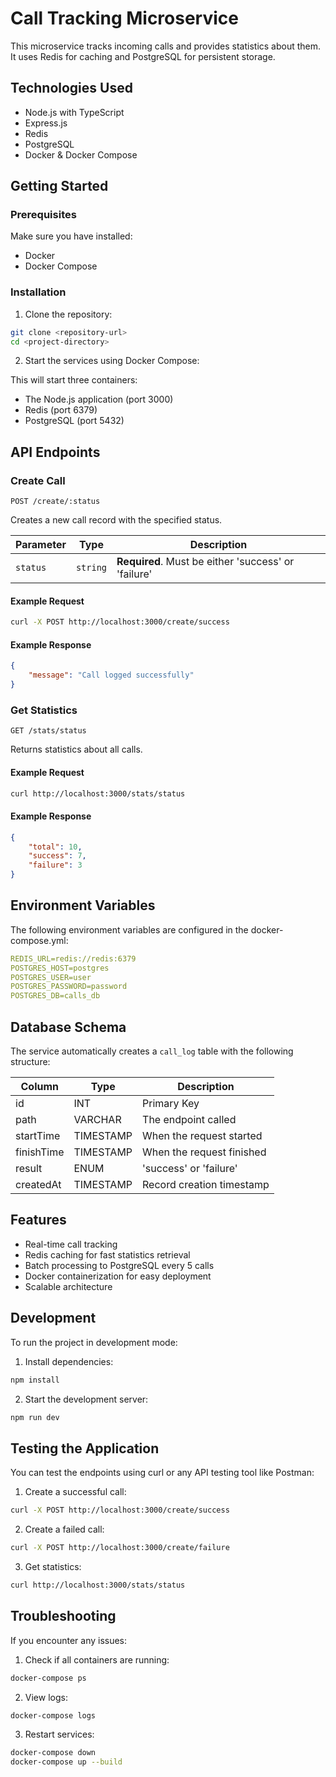 # Call Tracking Microservice

This microservice tracks incoming calls and provides statistics about them. It uses Redis for caching and PostgreSQL for persistent storage.

## Technologies Used

- Node.js with TypeScript
- Express.js
- Redis
- PostgreSQL
- Docker & Docker Compose

## Getting Started

### Prerequisites

Make sure you have installed:
- Docker
- Docker Compose

### Installation

1. Clone the repository:
```bash
git clone <repository-url>
cd <project-directory>
```

2. Start the services using Docker Compose:

This will start three containers:
- The Node.js application (port 3000)
- Redis (port 6379)
- PostgreSQL (port 5432)

## API Endpoints

### Create Call
```http
POST /create/:status
```

Creates a new call record with the specified status.

| Parameter | Type | Description |
|-----------|------|-------------|
| `status` | `string` | **Required**. Must be either 'success' or 'failure' |

#### Example Request
```bash
curl -X POST http://localhost:3000/create/success
```

#### Example Response
```json
{
    "message": "Call logged successfully"
}
```

### Get Statistics
```http
GET /stats/status
```

Returns statistics about all calls.

#### Example Request
```bash
curl http://localhost:3000/stats/status
```

#### Example Response
```json
{
    "total": 10,
    "success": 7,
    "failure": 3
}
```

## Environment Variables

The following environment variables are configured in the docker-compose.yml:
```yaml
REDIS_URL=redis://redis:6379
POSTGRES_HOST=postgres
POSTGRES_USER=user
POSTGRES_PASSWORD=password
POSTGRES_DB=calls_db
```

## Database Schema

The service automatically creates a `call_log` table with the following structure:

| Column | Type | Description |
|--------|------|-------------|
| id | INT | Primary Key |
| path | VARCHAR | The endpoint called |
| startTime | TIMESTAMP | When the request started |
| finishTime | TIMESTAMP | When the request finished |
| result | ENUM | 'success' or 'failure' |
| createdAt | TIMESTAMP | Record creation timestamp |

## Features

- Real-time call tracking
- Redis caching for fast statistics retrieval
- Batch processing to PostgreSQL every 5 calls
- Docker containerization for easy deployment
- Scalable architecture

## Development

To run the project in development mode:

1. Install dependencies:
```bash
npm install
```

2. Start the development server:
```bash
npm run dev
```

## Testing the Application

You can test the endpoints using curl or any API testing tool like Postman:

1. Create a successful call:
```bash
curl -X POST http://localhost:3000/create/success
```

2. Create a failed call:
```bash
curl -X POST http://localhost:3000/create/failure
```

3. Get statistics:
```bash
curl http://localhost:3000/stats/status
```

## Troubleshooting

If you encounter any issues:

1. Check if all containers are running:
```bash
docker-compose ps
```

2. View logs:
```bash
docker-compose logs
```

3. Restart services:
```bash
docker-compose down
docker-compose up --build
```